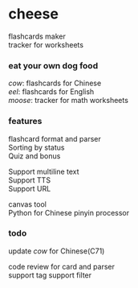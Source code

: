 # cheese

flashcards maker  
tracker for worksheets

### eat your own dog food

*cow*: flashcards for Chinese  
*eel*: flashcards for English  
*moose*: tracker for math worksheets  

### features

flashcard format and parser  
Sorting by status  
Quiz and bonus  

Support multiline text  
Support TTS  
Support URL  
  
canvas tool  
Python for Chinese pinyin processor  

### todo

update *cow* for Chinese(C71)

code review for card and parser  
support tag
support filter